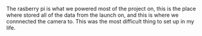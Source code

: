 The rasberry pi is what we powered most of the project on, this is the place where stored all of the data from the launch on, and this is where we connnected the camera to. This was the most difficult thing to set up in my life. 
